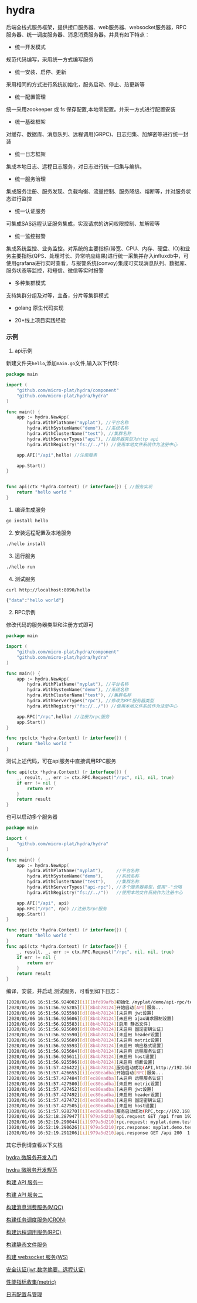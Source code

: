 # hydra

后端全栈式服务框架，提供接口服务器、web服务器、websocket服务器，RPC服务器、统一调度服务器、消息消费服务器。并具有如下特点：

* 统一开发模式
  
规范代码编写，采用统一方式编写服务

* 统一安装、启停、更新
  
采用相同的方式进行系统初始化，服务启动、停止、热更新等

* 统一配置管理
  
统一采用zookeeper 或 fs 保存配置,本地零配置。并采一方式进行配置安装

* 统一基础框架
  
对缓存、数据库、消息队列、远程调用(GRPC)、日志归集、加解密等进行统一封装

* 统一日志框架
  
集成本地日志、远程日志服务，对日志进行统一归集与编排。

* 统一服务治理
  
集成服务注册、服务发现、负载均衡、流量控制、服务降级、熔断等，并对服务状态进行监控

* 统一认证服务
  
可集成SAS远程认证服务集成，实现请求的访问权限控制、加解密等

* 统一监控报警
  
集成系统监控、业务监控。对系统的主要指标(带宽、CPU、内存、硬盘、IO)和业务主要指标(QPS、处理时长、异常响应结果)进行统一采集并存入influxdb中，可使用grafana进行实时查看，与报警系统(convoy)集成可实现消息队列、数据库、服务状态等监控，和短信、微信等实时报警

* 多种集群模式
  
支持集群分组及对等，主备，分⽚等集群模式

* golang 原生代码实现

* 20+线上项目实践经验



### 示例

1.  api示例

新建文件夹`hello`,添加`main.go`文件,输入以下代码:

```go
package main

import (
	"github.com/micro-plat/hydra/component"
	"github.com/micro-plat/hydra/hydra"
)

func main() {
	app := hydra.NewApp(
		hydra.WithPlatName("myplat"), //平台名称
		hydra.WithSystemName("demo"), //系统名称
		hydra.WithClusterName("test"), //集群名称
		hydra.WithServerTypes("api"), //服务器类型为http api
		hydra.WithRegistry("fs://../")) //使用本地文件系统作为注册中心

	app.API("/api",hello) //注册服务

	app.Start()
}


func api(ctx *hydra.Context) (r interface{}) { //服务实现
	return "hello world "
}
```

1. 编译生成服务

```sh
go install hello 

```

2. 安装远程配置及本地服务

```sh
./hello install
```

3.  运行服务

```sh
./hello run
```

4.  测试服务

```sh
curl http://localhost:8090/hello

{"data":"hello world"}
```


2.  RPC示例
   
 修改代码的服务器类型和注册方式即可

```go
package main

import (
	"github.com/micro-plat/hydra/component"
	"github.com/micro-plat/hydra/hydra"
)

func main() {
	app := hydra.NewApp(
		hydra.WithPlatName("myplat"), //平台名称
		hydra.WithSystemName("demo"), //系统名称
		hydra.WithClusterName("test"), //集群名称
		hydra.WithServerTypes("rpc"), //修改为RPC服务器类型
		hydra.WithRegistry("fs://../")) //使用本地文件系统作为注册中心

	app.RPC("/rpc",hello) //注册为rpc服务
	app.Start()
}

func rpc(ctx *hydra.Context) (r interface{}) {
	return "hello world "
}
```

测试上述代码，可在api服务中直接调用RPC服务

```go
func api(ctx *hydra.Context) (r interface{}) {
	_, result, _, err := ctx.RPC.Request("/rpc", nil, nil, true)
	if err != nil {
		return err
	}
	return result
}

```

也可以启动多个服务器


```go
package main

import (
	"github.com/micro-plat/hydra/hydra"
)

func main() {
	app := hydra.NewApp(
		hydra.WithPlatName("myplat"),     //平台名称
		hydra.WithSystemName("demo"),     //系统名称
		hydra.WithClusterName("test"),    //集群名称
		hydra.WithServerTypes("api-rpc"), //多个服务器类型，使用"-"分隔
		hydra.WithRegistry("fs://../"))   //使用本地文件系统作为注册中心

	app.API("/api", api)
	app.RPC("/rpc", rpc) //注册为rpc服务
	app.Start()
}

func rpc(ctx *hydra.Context) (r interface{}) {
	return "hello world "
}
func api(ctx *hydra.Context) (r interface{}) {
	_, result, _, err := ctx.RPC.Request("/rpc", nil, nil, true)
	if err != nil {
		return err
	}
	return result
}

```

编译，安装，并启动,测试服务，可看到如下日志：
```sh
[2020/01/06 16:51:56.924002][i][1bfd99afb]初始化 /myplat/demo/api-rpc/test
[2020/01/06 16:51:56.925285][i][8b4b78124]开始启动[API]服务...
[2020/01/06 16:51:56.925598][d][8b4b78124][未启用 jwt设置]
[2020/01/06 16:51:56.925606][d][8b4b78124][未启用 ajax请求限制设置]
[2020/01/06 16:51:56.925583][i][8b4b78124][启用 静态文件]
[2020/01/06 16:51:56.925600][d][8b4b78124][未启用 固定密钥认证]
[2020/01/06 16:51:56.925590][d][8b4b78124][未启用 header设置]
[2020/01/06 16:51:56.925609][d][8b4b78124][未启用 metric设置]
[2020/01/06 16:51:56.925593][d][8b4b78124][未启用 响应格式设置]
[2020/01/06 16:51:56.925604][d][8b4b78124][未启用 远程服务认证]
[2020/01/06 16:51:56.925611][d][8b4b78124][未启用 host设置]
[2020/01/06 16:51:56.925596][d][8b4b78124][未启用 熔断设置]
[2020/01/06 16:51:57.426422][i][8b4b78124]服务启动成功(API,http://192.168.4.121:8090,1)
[2020/01/06 16:51:57.426655][i][ec80eadba]开始启动[RPC]服务...
[2020/01/06 16:51:57.427484][d][ec80eadba][未启用 远程服务认证]
[2020/01/06 16:51:57.427500][d][ec80eadba][未启用 metric设置]
[2020/01/06 16:51:57.427452][d][ec80eadba][未启用 jwt设置]
[2020/01/06 16:51:57.427492][d][ec80eadba][未启用 header设置]
[2020/01/06 16:51:57.427472][d][ec80eadba][未启用 固定密钥认证]
[2020/01/06 16:51:57.427505][d][ec80eadba][未启用 host设置]
[2020/01/06 16:51:57.928270][i][ec80eadba]服务启动成功(RPC,tcp://192.168.4.121:8081,1)
[2020/01/06 16:52:18.287947][i][979a5d210]api.request GET /api from 192.168.4.121
[2020/01/06 16:52:19.290044][i][979a5d210]rpc.request: myplat.demo.test GET /rpc from 
[2020/01/06 16:52:19.290626][i][979a5d210]rpc.response: myplat.demo.test GET /rpc 200  644.078µs 
[2020/01/06 16:52:19.291206][i][979a5d210]api.response GET /api 200  1.003274125s 

```

其它示例请查看以下文档

[hydra 微服务开发入门](https://github.com/micro-plat/hydra/tree/master/docs/getting-started_00.md)

[hydra 微服务开发规范](https://github.com/micro-plat/hydra/tree/master/docs/getting-started_01.md)

[构建 API 服务一](https://github.com/micro-plat/hydra/tree/master/docs/getting-started_api_01.md)

[构建 API 服务二](https://github.com/micro-plat/hydra/tree/master/docs/getting-started_api_02.md)

[构建消息消费服务(MQC)](https://github.com/micro-plat/hydra/tree/master/docs/getting-started_mqc_01.md)

[构建任务调度服务(CRON)](https://github.com/micro-plat/hydra/tree/master/docs/getting-started_cron_01.md)

[构建远程调用服务(RPC)](https://github.com/micro-plat/hydra/tree/master/docs/getting-started_rpc_01.md)

[构建静态文件服务](https://github.com/micro-plat/hydra/tree/master/docs/getting-started_static_01.md)

[构建 websocket 服务(WS)](https://github.com/micro-plat/hydra/tree/master/docs/getting-started_ws_01.md)

[安全认证(jwt,数字摘要，远程认证)](https://github.com/micro-plat/hydra/tree/master/docs/getting-started_sec_01.md)

[性能指标收集(metric)](https://github.com/micro-plat/hydra/tree/master/docs/getting-started_metric_01.md)

[日志配置与管理](https://github.com/micro-plat/hydra/tree/master/docs/getting-started_log_01.md)
